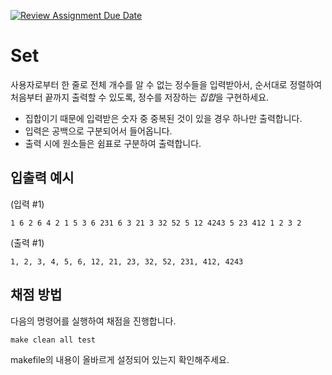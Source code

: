 [![Review Assignment Due Date](https://classroom.github.com/assets/deadline-readme-button-24ddc0f5d75046c5622901739e7c5dd533143b0c8e959d652212380cedb1ea36.svg)](https://classroom.github.com/a/tOxFgmp2)
# Set

사용자로부터 한 줄로 전체 개수를 알 수 없는 정수들을 입력받아서, 순서대로 정렬하여 처음부터 끝까지 출력할 수 있도록, 정수를 저장하는 *집합*을 구현하세요.

- 집합이기 때문에 입력받은 숫자 중 중복된 것이 있을 경우 하나만 출력합니다.
- 입력은 공백으로 구분되어서 들어옵니다.
- 출력 시에 원소들은 쉼표로 구분하여 출력합니다.


## 입출력 예시
(입력 #1)
```
1 6 2 6 4 2 1 5 3 6 231 6 3 21 3 32 52 5 12 4243 5 23 412 1 2 3 2
```
(출력 #1)
```
1, 2, 3, 4, 5, 6, 12, 21, 23, 32, 52, 231, 412, 4243
```

## 채점 방법

다음의 명령어를 실행하여 채점을 진행합니다.

```Makefile
make clean all test
```

makefile의 내용이 올바르게 설정되어 있는지 확인해주세요.
